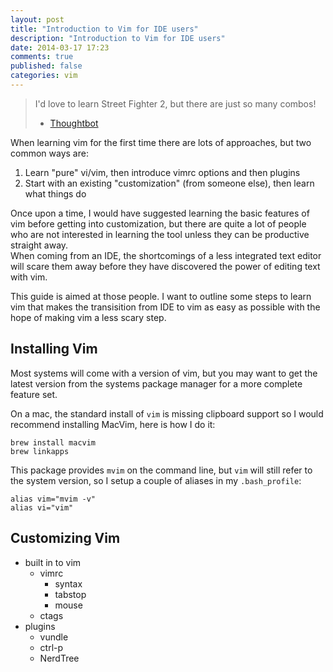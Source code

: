 ```yaml
---
layout: post
title: "Introduction to Vim for IDE users"
description: "Introduction to Vim for IDE users"
date: 2014-03-17 17:23
comments: true
published: false
categories: vim
---
```


> I'd love to learn Street Fighter 2, but there are just so many combos!   
> - [Thoughtbot](http://robots.thoughtbot.com/the-vim-learning-curve-is-a-myth)

When learning vim for the first time there are lots of approaches, but two common ways are:

1. Learn "pure" vi/vim, then introduce vimrc options and then plugins
2. Start with an existing "customization" (from someone else), then learn what things do

Once upon a time, I would have suggested learning the basic features of vim before getting into customization, but there are quite a lot of people who are not interested in learning the tool unless they can be productive straight away.  
When coming from an IDE, the shortcomings of a less integrated text editor will scare them away before they have discovered the power of editing text with vim.

This guide is aimed at those people. I want to outline some steps to learn vim that makes the transisition from IDE to vim as easy as possible with the hope of making vim a less scary step.


Installing Vim
--------------

Most systems will come with a version of vim, but you may want to get the latest version from the systems package manager for a more complete feature set.

On a mac, the standard install of `vim` is missing clipboard support so I would recommend installing MacVim, here is how I do it:

```
brew install macvim
brew linkapps
```

This package provides `mvim` on the command line, but `vim` will still refer to the system version, so I setup a couple of aliases in my `.bash_profile`:

```
alias vim="mvim -v"
alias vi="vim"
```


Customizing Vim
---------------

- built in to vim
  - vimrc
    - syntax
    - tabstop
    - mouse
  - ctags
- plugins
  - vundle
  - ctrl\-p
  - NerdTree

